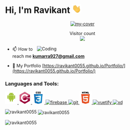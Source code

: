 # Hi, I'm Ravikant <img src="https://raw.githubusercontent.com/ABSphreak/ABSphreak/master/gifs/Hi.gif" width="30px">

<p align="center"> 
<a href="https://ibb.co/TTp5tDp"><img src="https://i.ibb.co/dc1yDs1/my-cover.png" alt="my-cover" border="0"></a>
</p>

<p align="center"> 
  Visitor count<br>
  <img src="https://profile-counter.glitch.me/ravikant0055/count.svg" />
</p>

<img align="right" alt="Coding" width="400" src="https://cdn.dribbble.com/users/1292677/screenshots/6139167/avento.gif">

- 📫 How to reach me **kumarra927@gmail.com**

- 📄 My Portfolio [https://ravikant0055.github.io/Portfolio/](https://ravikant0055.github.io/Portfolio/)


<h3 align="left">Languages and Tools:</h3>
<p align="left"> <a href="https://developer.android.com" target="_blank"> <img src="https://raw.githubusercontent.com/devicons/devicon/master/icons/android/android-original-wordmark.svg" alt="android" width="40" height="40"/> </a> <a href="https://www.w3schools.com/cpp/" target="_blank"> <img src="https://raw.githubusercontent.com/devicons/devicon/master/icons/cplusplus/cplusplus-original.svg" alt="cplusplus" width="40" height="40"/> </a> <a href="https://www.w3schools.com/css/" target="_blank"> <img src="https://raw.githubusercontent.com/devicons/devicon/master/icons/css3/css3-original-wordmark.svg" alt="css3" width="40" height="40"/> </a> <a href="https://firebase.google.com/" target="_blank"> <img src="https://www.vectorlogo.zone/logos/firebase/firebase-icon.svg" alt="firebase" width="40" height="40"/> </a> <a href="https://git-scm.com/" target="_blank"> <img src="https://www.vectorlogo.zone/logos/git-scm/git-scm-icon.svg" alt="git" width="40" height="40"/> </a> <a href="https://www.w3.org/html/" target="_blank"> <img src="https://raw.githubusercontent.com/devicons/devicon/master/icons/html5/html5-original-wordmark.svg" alt="html5" width="40" height="40"/> </a> <a href="https://vuetifyjs.com/en/" target="_blank"> <img src="https://bestofjs.org/logos/vuetify.svg" alt="vuetify" width="40" height="40"/> </a> <a href="https://www.adobe.com/products/xd.html" target="_blank"> <img src="https://cdn.worldvectorlogo.com/logos/adobe-xd.svg" alt="xd" width="40" height="40"/> </a> </p>

<p><img align="left" src="https://github-readme-stats.vercel.app/api/top-langs?username=ravikant0055&show_icons=true&locale=en&layout=compact" alt="ravikant0055" /></p>

<p>&nbsp;<img align="center" src="https://github-readme-stats.vercel.app/api?username=ravikant0055&show_icons=true&locale=en" alt="ravikant0055" /></p>

<p><img align="center" src="https://github-readme-streak-stats.herokuapp.com/?user=ravikant0055&" alt="ravikant0055" /></p>
